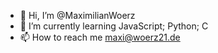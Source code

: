 - 👋 Hi, I’m @MaximilianWoerz
- 🌱 I’m currently learning JavaScript; Python; C
- 📫 How to reach me maxi@woerz21.de
  
